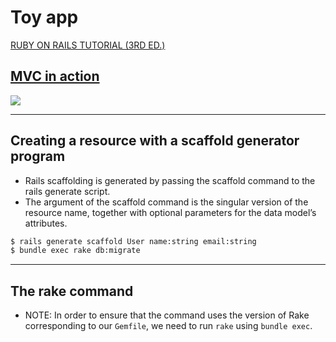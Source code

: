 # Toy app

[RUBY ON RAILS TUTORIAL (3RD ED.)](https://www.railstutorial.org/book/toy_app)

## [MVC in action](https://www.railstutorial.org/book/toy_app#sec-mvc_in_action)
![](https://softcover.s3.amazonaws.com/636/ruby_on_rails_tutorial_3rd_edition/images/figures/mvc_detailed.png)

---

## Creating a resource with a scaffold generator program
- Rails scaffolding is generated by passing the scaffold command to the rails generate script.
- The argument of the scaffold command is the singular version of the resource name, together with optional parameters for the data model’s attributes.

```bash
$ rails generate scaffold User name:string email:string
$ bundle exec rake db:migrate
```

---

## The rake command
- NOTE: In order to ensure that the command uses the version of Rake corresponding to our `Gemfile`, we need to run `rake` using `bundle exec`.

